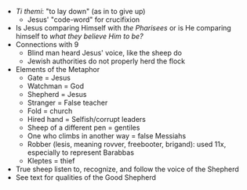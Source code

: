 - *Ti themi*: "to lay down" (as in to give up)
	- Jesus' "code-word" for crucifixion
- Is Jesus comparing Himself with *the Pharisees* or is He comparing himself to *what they believe Him to be?*
- Connections with 9
	- Blind man heard Jesus' voice, like the sheep do
	- Jewish authorities do not properly herd the flock
- Elements of the Metaphor
	- Gate = Jesus
	- Watchman = God
	- Shepherd = Jesus
	- Stranger = False teacher
	- Fold = church
	- Hired hand = Selfish/corrupt leaders
	- Sheep of a different pen = gentiles
	- One who climbs in another way = false Messiahs
	- Robber (lesis, meaning rovver, freebooter, brigand): used 11x, especially to represent Barabbas
	- Kleptes = thief
- True sheep listen to, recognize, and follow the voice of the Shepherd
- See text for qualities of the Good Shepherd